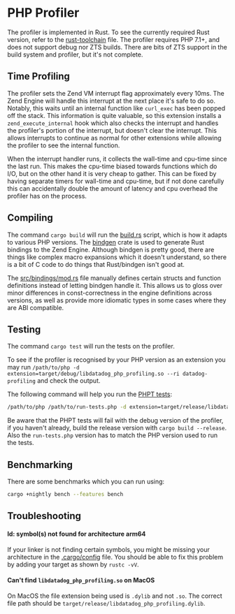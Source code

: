# PHP Profiler

The profiler is implemented in Rust. To see the currently required Rust
version, refer to the [rust-toolchain](rust-toolchain) file. The profiler
requires PHP 7.1+, and does not support debug nor ZTS builds. There are bits of
ZTS support in the build system and profiler, but it's not complete.

## Time Profiling

The profiler sets the Zend VM interrupt flag approximately every 10ms. The
Zend Engine will handle this interrupt at the next place it's safe to do so.
Notably, this waits until an internal function like `curl_exec` has been
popped off the stack. This information is quite valuable, so this extension
installs a `zend_execute_internal` hook which also checks the interrupt and
handles the profiler's portion of the interrupt, but doesn't clear the
interrupt. This allows interrupts to continue as normal for other extensions
while allowing the profiler to see the internal function.

When the interrupt handler runs, it collects the wall-time and cpu-time since
the last run. This makes the cpu-time biased towards functions which do I/O,
but on the other hand it is very cheap to gather. This can be fixed by having
separate timers for wall-time and cpu-time, but if not done carefully this can
accidentally double the amount of latency and cpu overhead the profiler has on
the process.

## Compiling

The command `cargo build` will run the [build.rs](build.rs) script, which is
how it adapts to various PHP versions. The
[bindgen](https://crates.io/crates/bindgen) crate is used to generate Rust
bindings to the Zend Engine. Although bindgen is pretty good, there are things
like complex macro expansions which it doesn't understand, so there is a bit of
C code to do things that Rust/bindgen isn't good at.

The [src/bindings/mod.rs](src/bindings/mod.rs) file manually defines certain
structs and function definitions instead of letting bindgen handle it. This
allows us to gloss over minor differences in const-correctness in the engine
definitions across versions, as well as provide more idiomatic types in some
cases where they are ABI compatible.

## Testing

The command `cargo test` will run the tests on the profiler.

To see if the profiler is recognised by your PHP version as an extension you
may run `/path/to/php -d extension=target/debug/libdatadog_php_profiling.so
--ri datadog-profiling` and check the output.

The following command will help you run the [PHPT tests](tests/phpt):

```sh
/path/to/php /path/to/run-tests.php -d extension=target/release/libdatadog_php_profiling.so tests/phpt
```

Be aware that the PHPT tests will fail with the debug version of the profiler,
if you haven't already, build the release version with `cargo build --release`.
Also the `run-tests.php` version has to match the PHP version used to run the
tests.

## Benchmarking

There are some benchmarks which you can run using:

```sh
cargo +nightly bench --features bench
```

## Troubleshooting

#### ld: symbol(s) not found for architecture arm64

If your linker is not finding certain symbols, you might be missing your
architecture in the [.cargo/config](.cargo/config) file. You should be able to
fix this problem by adding your target as shown by `rustc -vV`.

#### Can't find `libdatadog_php_profiling.so` on MacOS

On MacOS the file extension being used is `.dylib` and not `.so`. The correct
file path should be `target/release/libdatadog_php_profiling.dylib`.
